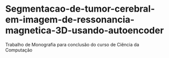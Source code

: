 # Segmentacao-de-tumor-cerebral-em-imagem-de-ressonancia-magnetica-3D-usando-autoencoder
Trabalho de Monografia para conclusão do curso de Ciência da Computação
